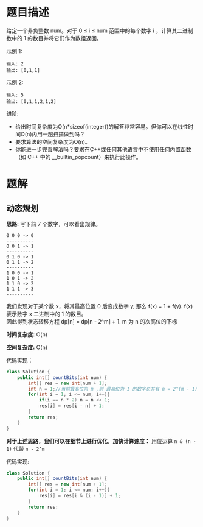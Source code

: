 # 题目描述
给定一个非负整数 num。对于 0 ≤ i ≤ num 范围中的每个数字 i ，计算其二进制数中的 1 的数目并将它们作为数组返回。

示例 1:
```
输入: 2
输出: [0,1,1]
```
示例 2:
```
输入: 5
输出: [0,1,1,2,1,2]
```
进阶:
* 给出时间复杂度为O(n*sizeof(integer))的解答非常容易。但你可以在线性时间O(n)内用一趟扫描做到吗？
* 要求算法的空间复杂度为O(n)。
* 你能进一步完善解法吗？要求在C++或任何其他语言中不使用任何内置函数（如 C++ 中的 __builtin_popcount）来执行此操作。

# 题解
## 动态规划
__思路:__ 写下前 7 个数字，可以看出规律。 
```
0 0 0 -> 0  
----------
0 0 1 -> 1  
----------  
0 1 0 -> 1  
0 1 1 -> 2  
----------  
1 0 0 -> 1  
1 0 1 -> 2  
1 1 0 -> 2  
1 1 1 -> 3  
----------
```
我们发现对于某个数 x，将其最高位置 0 后变成数字 y, 那么 f(x) = 1 + f(y). f(x) 表示数字 x 二进制中的 1 的数目。  
因此得到状态转移方程 dp[n] = dp[n - 2^m] + 1. m 为 n 的次高位的下标

__时间复杂度:__ O(n)

__空间复杂度:__ O(n)


代码实现：
```java
class Solution {
    public int[] countBits(int num) {
        int[] res = new int[num + 1];
        int n = 1;//当前最高位为 m ,则 最高位为 1 的数字总共有 n = 2^(m - 1) 个
        for(int i = 1; i <= num; i++){
            if(i == n * 2) n = n << 1;
            res[i] = res[i - n] + 1;
        }
        return res;
    }
}
```

__对于上述思路，我们可以在细节上进行优化，加快计算速度：__ 
用位运算 `n & (n - 1)` 代替 `n - 2^m` 

代码实现:
```java
class Solution {
    public int[] countBits(int num) {
        int[] res = new int[num + 1];
        for(int i = 1; i <= num; i++){
            res[i] = res[i & (i - 1)] + 1;
        }
        return res;
    }
}
```
